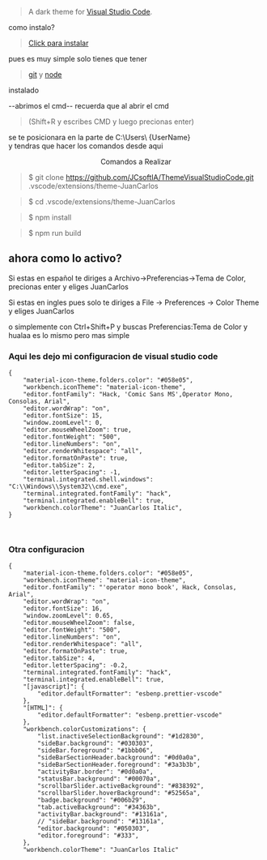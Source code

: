 
> A dark theme for [Visual Studio Code](http://code.visualstudio.com).

como instalo?
>[Click para instalar](https://marketplace.visualstudio.com/items?itemName=JCsoftIA.JCsoftIA)


pues es muy simple solo tienes que tener

>[git](https://git-scm.com/downloads)
y
>[node](https://nodejs.org/es/download/)

instalado 

--abrimos el cmd--
recuerda  que al abrir el cmd

>(Shift+R y escribes CMD y luego precionas enter)

se te posicionara en la parte de C:\Users\ {UserName}\
y tendras que hacer los comandos desde aqui

<p align="center" color='green'>Comandos a Realizar</p>


>$ git clone https://github.com/JCsoftIA/ThemeVisualStudioCode.git .vscode/extensions/theme-JuanCarlos

>$ cd .vscode/extensions/theme-JuanCarlos

>$ npm install

>$ npm run build



##  ahora como lo activo?

Si estas en español te diriges a Archivo->Preferencias->Tema de Color, precionas enter y eliges JuanCarlos

Si estas en ingles pues solo te diriges a File -> Preferences -> Color Theme y eliges JuanCarlos


o simplemente con Ctrl+Shift+P y buscas Preferencias:Tema de Color y hualaa es lo mismo pero mas simple 


### Aqui les dejo mi configuracion de visual studio code
```
{
    "material-icon-theme.folders.color": "#058e05",
    "workbench.iconTheme": "material-icon-theme",
    "editor.fontFamily": "Hack, 'Comic Sans MS',Operator Mono, Consolas, Arial",
    "editor.wordWrap": "on",
    "editor.fontSize": 15,
    "window.zoomLevel": 0,
    "editor.mouseWheelZoom": true,
    "editor.fontWeight": "500",
    "editor.lineNumbers": "on",
    "editor.renderWhitespace": "all",
    "editor.formatOnPaste": true,
    "editor.tabSize": 2,
    "editor.letterSpacing": -1,
    "terminal.integrated.shell.windows": "C:\\Windows\\System32\\cmd.exe",
    "terminal.integrated.fontFamily": "hack",
    "terminal.integrated.enableBell": true,
    "workbench.colorTheme": "JuanCarlos Italic",
}



```
### Otra configuracion
```
{
    "material-icon-theme.folders.color": "#058e05",
    "workbench.iconTheme": "material-icon-theme",
    "editor.fontFamily": "'operator mono book', Hack, Consolas, Arial",
    "editor.wordWrap": "on",
    "editor.fontSize": 16,
    "window.zoomLevel": 0.65,
    "editor.mouseWheelZoom": false,
    "editor.fontWeight": "500",
    "editor.lineNumbers": "on",
    "editor.renderWhitespace": "all",
    "editor.formatOnPaste": true,
    "editor.tabSize": 4,
    "editor.letterSpacing": -0.2,
    "terminal.integrated.fontFamily": "hack",
    "terminal.integrated.enableBell": true,
    "[javascript]": {
        "editor.defaultFormatter": "esbenp.prettier-vscode"
    },
    "[HTML]": {
        "editor.defaultFormatter": "esbenp.prettier-vscode"
    },
    "workbench.colorCustomizations": {
        "list.inactiveSelectionBackground": "#1d2830",
        "sideBar.background": "#030303",
        "sideBar.foreground": "#1bbb06",
        "sideBarSectionHeader.background": "#0d0a0a",
        "sideBarSectionHeader.foreground": "#3a3b3b",
        "activityBar.border": "#0d0a0a",
        "statusBar.background": "#00070a",
        "scrollbarSlider.activeBackground": "#838392",
        "scrollbarSlider.hoverBackground": "#52565a",
        "badge.background": "#006b29",
        "tab.activeBackground": "#34363b",
        "activityBar.background": "#13161a",
        // "sideBar.background": "#13161a",
        "editor.background": "#050303",
        "editor.foreground": "#333",
    },
    "workbench.colorTheme": "JuanCarlos Italic"
```
